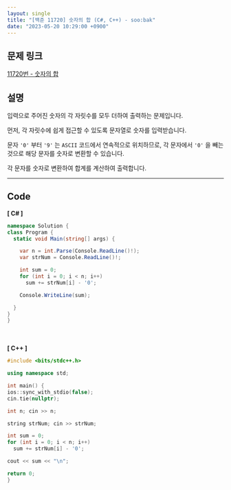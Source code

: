 ```yaml
---
layout: single
title: "[백준 11720] 숫자의 합 (C#, C++) - soo:bak"
date: "2023-05-20 10:29:00 +0900"
---
```


## 문제 링크
  [11720번 - 숫자의 합](https://www.acmicpc.net/problem/11720)

## 설명
입력으로 주어진 숫자의 각 자릿수를 모두 더하여 출력하는 문제입니다. <br>

먼저, 각 자릿수에 쉽게 접근할 수 있도록 문자열로 숫자를 입력받습니다. <br>

문자 `'0'` 부터 `'9'` 는 `ASCII` 코드에서 연속적으로 위치하므로, 각 문자에서 `'0'` 을 빼는 것으로 해당 문자를 숫자로 변환할 수 있습니다. <br>

각 문자를 숫자로 변환하여 합계를 계산하여 출력합니다. <br>

- - -

## Code
<b>[ C# ] </b>
<br>

  ```c#
namespace Solution {
  class Program {
    static void Main(string[] args) {

      var n = int.Parse(Console.ReadLine()!);
      var strNum = Console.ReadLine()!;

      int sum = 0;
      for (int i = 0; i < n; i++)
        sum += strNum[i] - '0';

      Console.WriteLine(sum);

    }
  }
}
  ```
<br><br>
<b>[ C++ ] </b>
<br>

  ```c++
#include <bits/stdc++.h>

using namespace std;

int main() {
  ios::sync_with_stdio(false);
  cin.tie(nullptr);

  int n; cin >> n;

  string strNum; cin >> strNum;

  int sum = 0;
  for (int i = 0; i < n; i++)
    sum += strNum[i] - '0';

  cout << sum << "\n";

  return 0;
}
  ```

